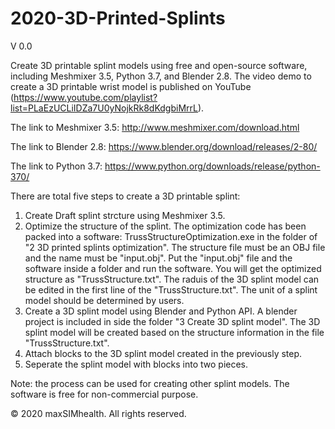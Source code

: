 # 2020-3D-Printed-Splints
V 0.0

Create 3D printable splint models using free and open-source software, including Meshmixer 3.5, Python 3.7, and Blender 2.8. The video demo to create a 3D printable wrist model is published on YouTube (https://www.youtube.com/playlist?list=PLaEzUCLiIDZa7U0yNojkRk8dKdgbiMrrL).

The link to Meshmixer 3.5: http://www.meshmixer.com/download.html

The link to Blender 2.8: https://www.blender.org/download/releases/2-80/

The link to Python 3.7: https://www.python.org/downloads/release/python-370/

There are total five steps to create a 3D printable splint:
1. Create Draft splint strcture using Meshmixer 3.5.
2. Optimize the structure of the splint.
    The optimization code has been packed into a software: TrussStructureOptimization.exe in the folder of "2 3D printed splints optimization". The structure file must be an OBJ file and the name must be "input.obj". Put the "input.obj" file and the software inside a folder and run the software. You will get the optimized structure as "TrussStructure.txt". The raduis of the 3D splint model can be edited in the first line of the "TrussStructure.txt". The unit of a splint model should be determined by users.
3. Create a 3D splint model using Blender and Python API. A blender project is included in side the folder "3 Create 3D splint model". The 3D splint model will be created based on the structure information in the file "TrussStructure.txt".    
4. Attach blocks to the 3D splint model created in the previously step. 
5. Seperate the splint model with blocks into two pieces. 

Note: the process can be used for creating other splint models. The software is free for non-commercial purpose.

© 2020 maxSIMhealth.  All rights reserved.
